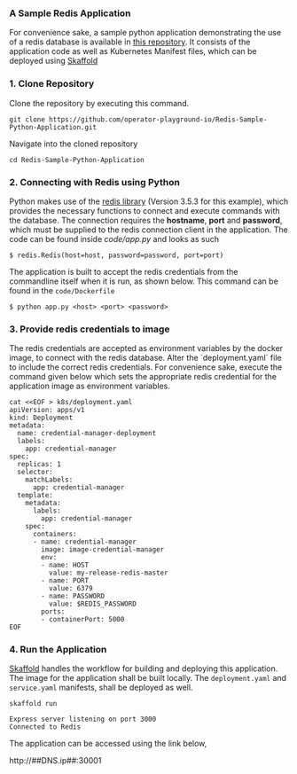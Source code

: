 
### A Sample Redis Application

<p>For convenience sake, a sample python application demonstrating the use of a redis database is available in <a href="https://github.com/operator-playground-io/Redis-Sample-Python-Application.git">this repository</a>. It consists of the application code as well as Kubernetes Manifest files, which can be deployed using <a href="https://skaffold.dev/">Skaffold</a></p>

<h3>1. Clone Repository</h3>

Clone the repository by executing this command.

```execute
git clone https://github.com/operator-playground-io/Redis-Sample-Python-Application.git
```

Navigate into the cloned repository

```execute
cd Redis-Sample-Python-Application
```

<h3>2. Connecting with Redis using Python</h3>
<p>Python makes use of the <a href="https://pypi.org/project/redis/">redis library</a> (Version 3.5.3 for this example), which provides the necessary functions to connect and execute commands with the database. The connection requires the <b>hostname</b>, <b>port</b> and <b>password</b>, which must be supplied to the redis connection client in the application. The code can be found inside <i>code/app.py</i> and looks as such</p>

```copycommand
$ redis.Redis(host=host, password=password, port=port)
```

The application is built to accept the redis credentials from the commandline itself when it is run, as shown below. This command can be found in the `code/Dockerfile`

```copycommand
$ python app.py <host> <port> <password>
```

<h3>3. Provide redis credentials to image</h3>
The redis credentials are accepted as environment variables by the docker image, to connect with the redis database. Alter the `deployment.yaml` file to include the correct redis credentials. For convenience sake, execute the command given below which sets the appropriate redis credential for the application image as environment variables.

```execute
cat <<EOF > k8s/deployment.yaml
apiVersion: apps/v1
kind: Deployment
metadata:
  name: credential-manager-deployment
  labels:
    app: credential-manager
spec:
  replicas: 1
  selector:
    matchLabels:
      app: credential-manager
  template:
    metadata:
      labels:
        app: credential-manager
    spec:
      containers:
      - name: credential-manager
        image: image-credential-manager
        env:
        - name: HOST
          value: my-release-redis-master
        - name: PORT
          value: 6379
        - name: PASSWORD
          value: $REDIS_PASSWORD
        ports:
        - containerPort: 5000
EOF
```

<h3>4. Run the Application</h3>

<a href="https://skaffold.dev/">Skaffold</a> handles the workflow for building and deploying this application. The image for the application shall be built locally. The `deployment.yaml` and `service.yaml` manifests, shall be deployed as well.

```execute
skaffold run
```

```output
Express server listening on port 3000
Connected to Redis
```

The application can be accessed using the link below, 

http://##DNS.ip##:30001
